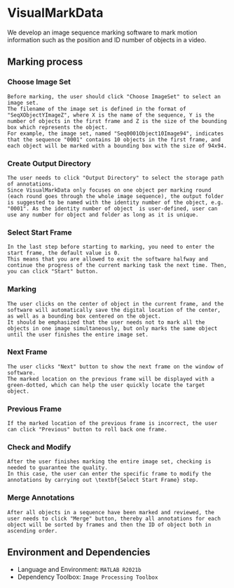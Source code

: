 # VisualMarkData

We develop an image sequence marking software to mark motion information such as the position and ID number of objects in a video.

## Marking process

### Choose Image Set
```
Before marking, the user should click "Choose ImageSet" to select an image set. 
The filename of the image set is defined in the format of "SeqXObjectYImageZ", where X is the name of the sequence, Y is the number of objects in the first frame and Z is the size of the bounding box which represents the object.
For example, the image set, named "Seq0001Object10Image94", indicates that the sequence "0001" contains 10 objects in the first frame, and each object will be marked with a bounding box with the size of 94x94.
```

### Create Output Directory
```
The user needs to click "Output Directory" to select the storage path of annotations. 
Since VisualMarkData only focuses on one object per marking round (each round goes through the whole image sequence), the output folder is suggested to be named with the identity number of the object, e.g. "0001". As the identity number of object  is user-defined, user can use any number for object and folder as long as it is unique.
```

### Select Start Frame
```
In the last step before starting to marking, you need to enter the start frame, the default value is 0.
This means that you are allowed to exit the software halfway and continue the progress of the current marking task the next time. Then, you can click "Start" button.
```

### Marking
```
The user clicks on the center of object in the current frame, and the software will automatically save the digital location of the center, as well as a bounding box centered on the object.
It should be emphasized that the user needs not to mark all the objects in one image simultaneously, but only marks the same object until the user finishes the entire image set. 
```

### Next Frame
```
The user clicks "Next" button to show the next frame on the window of software.
The marked location on the previous frame will be displayed with a green-dotted, which can help the user quickly locate the target object.
```

### Previous Frame
```
If the marked location of the previous frame is incorrect, the user can click "Previous" button to roll back one frame.
```

### Check and Modify
```
After the user finishes marking the entire image set, checking is needed to guarantee the quality.
In this case, the user can enter the specific frame to modify the annotations by carrying out \textbf{Select Start Frame} step.
```

### Merge Annotations
```
After all objects in a sequence have been marked and reviewed, the user needs to click "Merge" button, thereby all annotations for each object will be sorted by frames and then the ID of object both in ascending order.
```


## Environment and Dependencies

- Language and Environment: `MATLAB R2021b`
- Dependency Toolbox: `Image Processing Toolbox`

